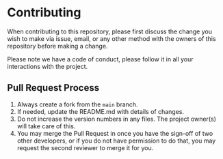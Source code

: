 # Contributing

When contributing to this repository, please first discuss the change you wish to make via issue,
email, or any other method with the owners of this repository before making a change.

Please note we have a code of conduct, please follow it in all your interactions with the project.

## Pull Request Process

1. Always create a fork from the `main` branch.
2. If needed, update the README.md with details of changes.
3. Do not increase the version numbers in any files. The project owner(s) will take care of this.
4. You may merge the Pull Request in once you have the sign-off of two other developers, or if you
   do not have permission to do that, you may request the second reviewer to merge it for you.

